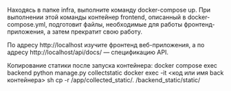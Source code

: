 Находясь в папке infra, выполните команду docker-compose up. При выполнении этой команды контейнер frontend, описанный в docker-compose.yml, подготовит файлы, необходимые для работы фронтенд-приложения, а затем прекратит свою работу.

По адресу http://localhost изучите фронтенд веб-приложения, а по адресу http://localhost/api/docs/ — спецификацию API.

Копирование статики после запуска контейнера:
docker compose exec backend python manage.py collectstatic
docker exec -it <код или имя back контейнера> sh
cp -r /app/collected_static/. /backend_static/static/